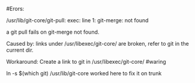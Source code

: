 #Erors:

/usr/lib/git-core/git-pull: exec: line 1: git-merge: not found

 a git pull fails on git-merge not found.

 Caused by:
 links under /usr/libexec/git-core/ are broken, refer to git in the current dir.

 Workaround:
 Create a link to git in /usr/libexec/git-core/
#waring

ln -s $(which git) /usr/lib/git-core worked here to fix it on trunk
